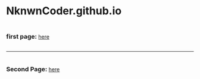 # NknwnCoder.github.io

<h3  style="display: inline-block;">first page:</h3> <a href="/first_project.html"> here</a>
<hr>
  <h3  style="display: inline-block;">Second Page:</h3> <a href="/first_project_2.html"> here</a>

